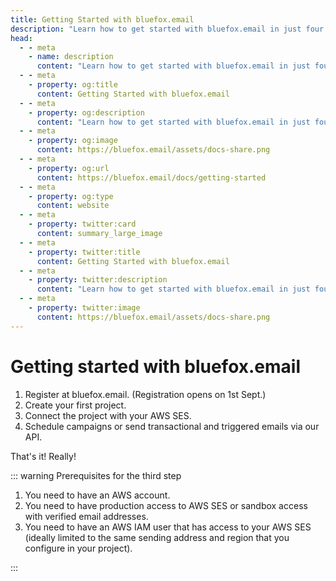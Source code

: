 ```yaml
---
title: Getting Started with bluefox.email
description: "Learn how to get started with bluefox.email in just four simple steps: register, create a project, connect AWS SES, and start sending emails."
head:
  - - meta
    - name: description
      content: "Learn how to get started with bluefox.email in just four simple steps: register, create a project, connect AWS SES, and start sending emails."
  - - meta
    - property: og:title
      content: Getting Started with bluefox.email
  - - meta
    - property: og:description
      content: "Learn how to get started with bluefox.email in just four simple steps: register, create a project, connect AWS SES, and start sending emails."
  - - meta
    - property: og:image
      content: https://bluefox.email/assets/docs-share.png
  - - meta
    - property: og:url
      content: https://bluefox.email/docs/getting-started
  - - meta
    - property: og:type
      content: website
  - - meta
    - property: twitter:card
      content: summary_large_image
  - - meta
    - property: twitter:title
      content: Getting Started with bluefox.email
  - - meta
    - property: twitter:description
      content: "Learn how to get started with bluefox.email in just four simple steps: register, create a project, connect AWS SES, and start sending emails."
  - - meta
    - property: twitter:image
      content: https://bluefox.email/assets/docs-share.png
---
```


# Getting started with bluefox.email

1) Register at bluefox.email. (Registration opens on 1st Sept.)
2) Create your first project.
3) Connect the project with your AWS SES.
4) Schedule campaigns or send transactional and triggered emails via our API.

That's it! Really!

::: warning Prerequisites for the third step

1) You need to have an AWS account.
2) You need to have production access to AWS SES or sandbox access with verified email addresses.
3) You need to have an AWS IAM user that has access to your AWS SES (ideally limited to the same sending address and region that you configure in your project).

:::
